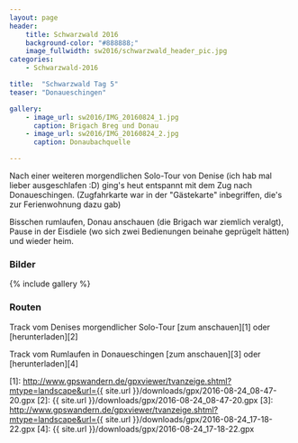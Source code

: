```yaml
---
layout: page
header:
    title: Schwarzwald 2016	
    background-color: "#888888;"
    image_fullwidth: sw2016/schwarzwald_header_pic.jpg
categories:
    - Schwarzwald-2016

title:  "Schwarzwald Tag 5"
teaser: "Donaueschingen"

gallery:
    - image_url: sw2016/IMG_20160824_1.jpg
      caption: Brigach Breg und Donau
    - image_url: sw2016/IMG_20160824_2.jpg
      caption: Donaubachquelle

---
```


Nach einer weiteren morgendlichen Solo-Tour von Denise (ich hab mal lieber ausgeschlafen :D) ging's heut entspannt mit dem Zug nach Donaueschingen. 
(Zugfahrkarte war in der "Gästekarte" inbegriffen, die's zur Ferienwohnung dazu gab)

Bisschen rumlaufen, Donau anschauen (die Brigach war ziemlich veralgt), Pause in der Eisdiele (wo sich zwei Bedienungen beinahe geprügelt hätten) und wieder heim.

### Bilder

{% include gallery %}

### Routen

Track vom Denises morgendlicher Solo-Tour [zum anschauen][1] oder [herunterladen][2]

Track vom Rumlaufen in Donaueschingen [zum anschauen][3] oder [herunterladen][4]



 [1]: http://www.gpswandern.de/gpxviewer/tvanzeige.shtml?mtype=landscape&url={{ site.url }}/downloads/gpx/2016-08-24_08-47-20.gpx
 [2]: {{ site.url }}/downloads/gpx/2016-08-24_08-47-20.gpx
 [3]: http://www.gpswandern.de/gpxviewer/tvanzeige.shtml?mtype=landscape&url={{ site.url }}/downloads/gpx/2016-08-24_17-18-22.gpx
 [4]: {{ site.url }}/downloads/gpx/2016-08-24_17-18-22.gpx
